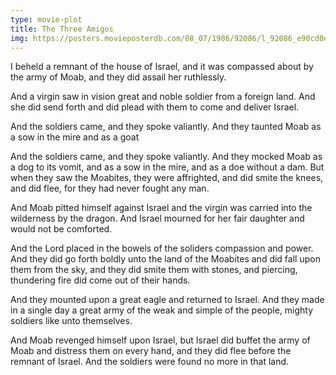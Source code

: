 ```yaml
---
type: movie-plot
title: The Three Amigos
img: https://posters.movieposterdb.com/08_07/1986/92086/l_92086_e90cd0ec.jpg
---
```


I beheld a remnant of the house of Israel, and it was compassed about by the army of Moab, and they did assail her ruthlessly.

And a virgin saw in vision great and noble soldier from a foreign land. And she did send forth and did plead with them to come and deliver Israel.

And the soldiers came, and they spoke valiantly. And they taunted Moab as a sow in the mire and as a goat

And the soldiers came, and they spoke valiantly. And they mocked Moab as a dog to its vomit, and as a sow in the mire, and as a doe without a dam. But when they saw the Moabites, they were affrighted, and did smite the knees, and did flee, for they had never fought any man.

And Moab pitted himself against Israel and the virgin was carried into the wilderness by the dragon. And Israel mourned for her fair daughter and would not be comforted.

And the Lord placed in the bowels of the soliders compassion and power. And they did go forth boldly unto the land of the Moabites and did fall upon them from the sky, and they did smite them with stones, and piercing, thundering fire did come out of their hands.

And they mounted upon a great eagle and returned to Israel. And they made in a single day a great army of the weak and simple of the people, mighty soldiers like unto themselves.

And Moab revenged himself upon Israel, but Israel did buffet the army of Moab and distress them on every hand, and they did flee before the remnant of Israel. And the soldiers were found no more in that land.

